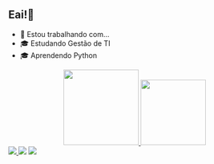 ## Eai!🤙
- 🔭 Estou trabalhando com...
- 🎓 Estudando Gestão de TI
- 🎓 Aprendendo Python

<div align="center">
  <a href="https://github.com/LucasOliveira1301">
  <img height="150em" src="https://github-readme-stats.vercel.app/api?username=LucasOliveira1301&show_icons=true&theme=dark&include_all_commits=true&count_private=true"/>
  <img height="130em" src="https://github-readme-stats.vercel.app/api/top-langs/?username=LucasOliveira1301&layout=compact&langs_count=7&theme=dark"/>
</div>
  
<div>
   <img src="https://img.shields.io/badge/Python-3776AB?style=for-the-badge&logo=python&logoColor=white"target="_blank">
   <a href="mailto:oliveira.vieira1301@gmail.com" target="_blank"><img src="https://img.shields.io/badge/Gmail-D14836?style=for-the-badge&logo=gmail&logoColor=white"target="_blank"></a>
   <a href="https://wa.me/5511934924789" target="_blank"><img src= "https://img.shields.io/badge/WhatsApp-25D366?style=for-the-badge&logo=whatsapp&logoColor=white">
</div>
  
